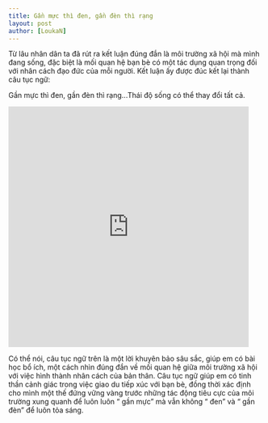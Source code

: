 ```yaml
---
title: Gần mực thì đen, gần đèn thì rạng
layout: post
author: [LoukaN]
---
```


Từ lâu nhân dân ta đã rút ra kết luận đúng đắn là môi trường xã hội mà mình đang sống, đặc biệt là mối quan hệ bạn bè có một tác dụng quan trọng đối với nhân cách đạo đức của mỗi người. Kết luận ấy được đúc kết lại thành câu tục ngữ:

Gần mực thì đen, gần đèn thì rạng...Thái độ sống có thể thay đổi tất cả.


<iframe src="https://www.facebook.com/plugins/video.php?href=https%3A%2F%2Fwww.facebook.com%2Ftinhtamtrongdoi%2Fvideos%2F227564614388477%2F&show_text=0&width=476" width="476" height="476" style="border:none;overflow:hidden" scrolling="no" frameborder="0" allowTransparency="true" allowFullScreen="true"></iframe>

Có thể nói, câu tục ngữ trên là một lời khuyên bảo sâu sắc, giúp em có bài học bổ ích, một cách nhìn đúng đắn về mối quan hệ giữa môi trường xã hội với việc hình thành nhân cách của bản thân. Câu tục ngữ giúp em có tinh thần cảnh giác trong việc giao du tiếp xúc với bạn bè, đồng thời xác định cho mình một thế đứng vững vàng trước những tác động tiêu cực của môi trường xung quanh để luôn luôn “ gần mực” mà vẫn không “ đen” và “ gần đèn” để luôn tỏa sáng.